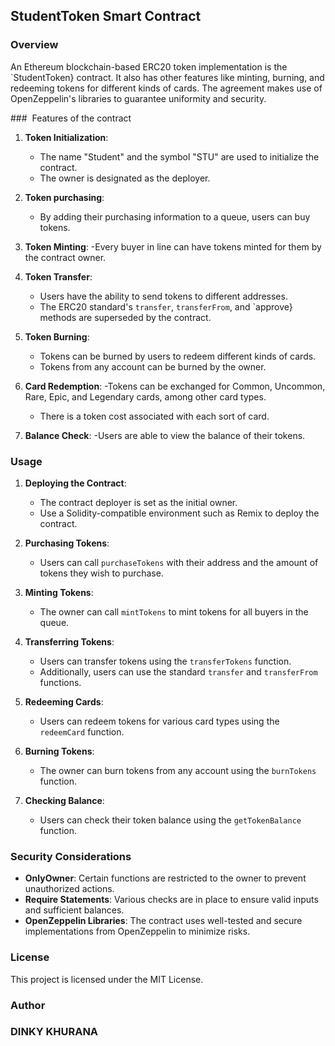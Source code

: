 ## StudentToken Smart Contract

### Overview

An Ethereum blockchain-based ERC20 token implementation is the `StudentToken} contract. It also has other features like minting, burning, and redeeming tokens for different kinds of cards. The agreement makes use of OpenZeppelin's libraries to guarantee uniformity and security.

###  Features of the contract

1. **Token Initialization**:
   - The name "Student" and the symbol "STU" are used to initialize the contract.
    - The owner is designated as the deployer.

2. **Token purchasing**:
   - By adding their purchasing information to a queue, users can buy tokens.

3. **Token Minting**:
   -Every buyer in line can have tokens minted for them by the contract owner.

4. **Token Transfer**:
   - Users have the ability to send tokens to different addresses.
   - The ERC20 standard's `transfer`, `transferFrom`, and `approve} methods are superseded by the contract.

5. **Token Burning**:
   - Tokens can be burned by users to redeem different kinds of cards.
    - Tokens from any account can be burned by the owner.

6. **Card Redemption**:
    -Tokens can be exchanged for Common, Uncommon, Rare, Epic, and Legendary cards, among other card types.
    - There is a token cost associated with each sort of card.

7. **Balance Check**:
   -Users are able to view the balance of their tokens.


### Usage

1. **Deploying the Contract**:
    - The contract deployer is set as the initial owner.
    - Use a Solidity-compatible environment such as Remix to deploy the contract.

2. **Purchasing Tokens**:
    - Users can call `purchaseTokens` with their address and the amount of tokens they wish to purchase.

3. **Minting Tokens**:
    - The owner can call `mintTokens` to mint tokens for all buyers in the queue.

4. **Transferring Tokens**:
    - Users can transfer tokens using the `transferTokens` function.
    - Additionally, users can use the standard `transfer` and `transferFrom` functions.

5. **Redeeming Cards**:
    - Users can redeem tokens for various card types using the `redeemCard` function.

6. **Burning Tokens**:
    - The owner can burn tokens from any account using the `burnTokens` function.

7. **Checking Balance**:
    - Users can check their token balance using the `getTokenBalance` function.

### Security Considerations

- **OnlyOwner**: Certain functions are restricted to the owner to prevent unauthorized actions.
- **Require Statements**: Various checks are in place to ensure valid inputs and sufficient balances.
- **OpenZeppelin Libraries**: The contract uses well-tested and secure implementations from OpenZeppelin to minimize risks.

### License

This project is licensed under the MIT License.

### Author

### DINKY KHURANA
